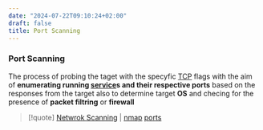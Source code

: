 ```yaml
---
date: "2024-07-22T09:10:24+02:00"
draft: false
title: Port Scanning
---
```


### Port Scanning

The process of probing the taget with the specyfic
[TCP](/Network/Ref_OSI/TCP) flags with the aim of
**enumerating running [service](/Linux/service)s and their
respective ports** based on the responses from the target also to
determine target **OS** and checing for the presence of **packet
filtring** or **firewall**

> \[!quote\] [Netwrok Scanning](/for_later/Netwrok_Scanning)
> \| [nmap](/Linux/nmap) [ports](/ports/ports)

